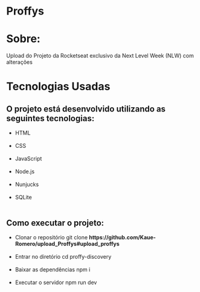# Proffys
<h1>Sobre:</h1>
Upload do Projeto da Rocketseat exclusivo da Next Level Week (NLW) com alterações

<h1>Tecnologias Usadas</h1>
<h2>O projeto está desenvolvido utilizando as seguintes tecnologias:</h2>
<ul>
<li>HTML</li><br>
<li>CSS</li><br>
<li>JavaScript</li><br>
<li>Node.js</li><br>
<li>Nunjucks</li><br>
<li>SQLite</li><br>
</ul>
<h2>Como executar o projeto:</h2>
<ul>
<li>Clonar o repositório git clone <strong>https://github.com/Kaue-Romero/upload_Proffys#upload_proffys</strong></li><br>

<li>Entrar no diretório cd proffy-discovery</li><br>

<li>Baixar as dependências npm i</li><br>

<li>Executar o servidor npm run dev</li><br>
</ul>